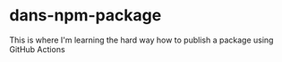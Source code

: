 # dans-npm-package
This is where I'm learning the hard way how to publish a package using GitHub Actions
